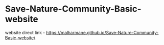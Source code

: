 # Save-Nature-Community-Basic-website
website direct link - https://malharmane.github.io/Save-Nature-Community-Basic-website/
